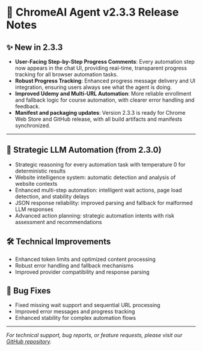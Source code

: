 # 🚀 ChromeAI Agent v2.3.3 Release Notes

## ✨ New in 2.3.3

- **User-Facing Step-by-Step Progress Comments**: Every automation step now appears in the chat UI, providing real-time, transparent progress tracking for all browser automation tasks.
- **Robust Progress Tracking**: Enhanced progress message delivery and UI integration, ensuring users always see what the agent is doing.
- **Improved Udemy and Multi-URL Automation**: More reliable enrollment and fallback logic for course automation, with clearer error handling and feedback.
- **Manifest and packaging updates**: Version 2.3.3 is ready for Chrome Web Store and GitHub release, with all build artifacts and manifests synchronized.

---

## 🧠 Strategic LLM Automation (from 2.3.0)

- Strategic reasoning for every automation task with temperature 0 for deterministic results
- Website intelligence system: automatic detection and analysis of website contexts
- Enhanced multi-step automation: intelligent wait actions, page load detection, and stability delays
- JSON response reliability: improved parsing and fallback for malformed LLM responses
- Advanced action planning: strategic automation intents with risk assessment and recommendations

## 🛠️ Technical Improvements

- Enhanced token limits and optimized content processing
- Robust error handling and fallback mechanisms
- Improved provider compatibility and response parsing

## 🐛 Bug Fixes

- Fixed missing wait support and sequential URL processing
- Improved error messages and progress tracking
- Enhanced stability for complex automation flows

---

*For technical support, bug reports, or feature requests, please visit our [GitHub repository](https://github.com/guberm/ChromeAIAgent).*